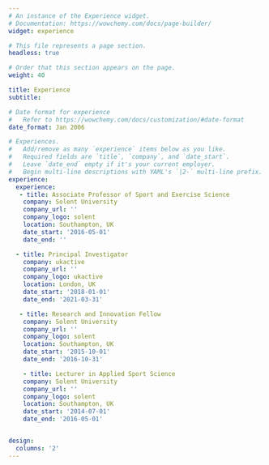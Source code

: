 ```yaml
---
# An instance of the Experience widget.
# Documentation: https://wowchemy.com/docs/page-builder/
widget: experience

# This file represents a page section.
headless: true

# Order that this section appears on the page.
weight: 40

title: Experience
subtitle:

# Date format for experience
#   Refer to https://wowchemy.com/docs/customization/#date-format
date_format: Jan 2006

# Experiences.
#   Add/remove as many `experience` items below as you like.
#   Required fields are `title`, `company`, and `date_start`.
#   Leave `date_end` empty if it's your current employer.
#   Begin multi-line descriptions with YAML's `|2-` multi-line prefix.
experience:
  experience:
   - title: Associate Professor of Sport and Exercise Science
    company: Solent University
    company_url: ''
    company_logo: solent
    location: Southampton, UK
    date_start: '2016-05-01'
    date_end: ''

  - title: Principal Investigator
    company: ukactive
    company_url: ''
    company_logo: ukactive
    location: London, UK
    date_start: '2018-01-01'
    date_end: '2021-03-31'

   - title: Research and Innovation Fellow
    company: Solent University
    company_url: ''
    company_logo: solent
    location: Southampton, UK
    date_start: '2015-10-01'
    date_end: '2016-10-31'

    - title: Lecturer in Applied Sport Science
    company: Solent University
    company_url: ''
    company_logo: solent
    location: Southampton, UK
    date_start: '2014-07-01'
    date_end: '2016-05-01'


design:
  columns: '2'
---
```

